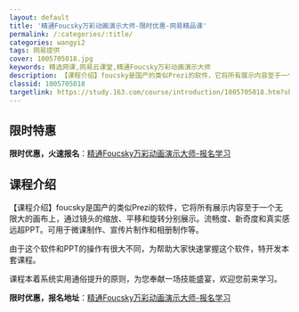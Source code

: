 ```yaml
---
layout: default
title: '精通Foucsky万彩动画演示大师-限时优惠-网易精品课'
permalink: /:categories/:title/
categories: wangyi2
tags: 网易提供
cover: 1005705018.jpg
keywords: 精选网课,网易云课堂,精通Foucsky万彩动画演示大师
description: 【课程介绍】foucsky是国产的类似Prezi的软件，它将所有展示内容至于一个无限大的画布上，通过镜头的缩放、平移和旋
classid: 1005705018
targetlink: https://study.163.com/course/introduction/1005705018.htm?share=1&shareId=1025206652&utm_campaign=share&utm_medium=iphoneShare&utm_source=&utm_u=1025206652
---
```


## 限时特惠

**限时优惠，火速报名**：[精通Foucsky万彩动画演示大师-报名学习](https://study.163.com/course/introduction/1005705018.htm?share=1&shareId=1025206652&utm_campaign=share&utm_medium=iphoneShare&utm_source=&utm_u=1025206652)

## 课程介绍

【课程介绍】foucsky是国产的类似Prezi的软件，它将所有展示内容至于一个无限大的画布上，通过镜头的缩放、平移和旋转分别展示。流畅度、新奇度和真实感远超PPT。可用于微课制作、宣传片制作和相册制作等。

由于这个软件和PPT的操作有很大不同，为帮助大家快速掌握这个软件，特开发本套课程。

课程本着系统实用通俗提升的原则，为您奉献一场技能盛宴，欢迎您前来学习。

**限时优惠，报名地址**：[精通Foucsky万彩动画演示大师-报名学习](https://study.163.com/course/introduction/1005705018.htm?share=1&shareId=1025206652&utm_campaign=share&utm_medium=iphoneShare&utm_source=&utm_u=1025206652)

